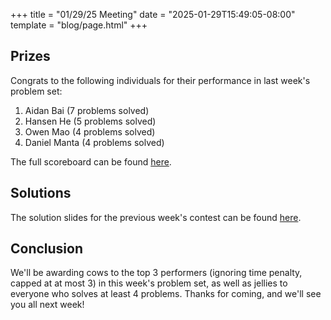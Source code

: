 +++
title = "01/29/25 Meeting"
date = "2025-01-29T15:49:05-08:00"
template = "blog/page.html"
+++

## Prizes

Congrats to the following individuals for their performance in last week's problem set:
1. Aidan Bai (7 problems solved)
2. Hansen He (5 problems solved)
3. Owen Mao (4 problems solved)
4. Daniel Manta (4 problems solved)

The full scoreboard can be found [here](https://codeforces.com/group/t22P8AwpuF/contest/581479/standings/groupmates/true).

## Solutions

The solution slides for the previous week's contest can be found [here](https://docs.google.com/presentation/d/1-oBBb-g6ysVDyIrnh9jJwdV1Fgh3uk9aGm31LBkHrWo/edit?usp=sharing).

## Conclusion

We'll be awarding cows to the top 3 performers (ignoring time penalty, capped at at most 3) in this week's problem set, as well as jellies to everyone who solves at least 4 problems.
Thanks for coming, and we'll see you all next week!
